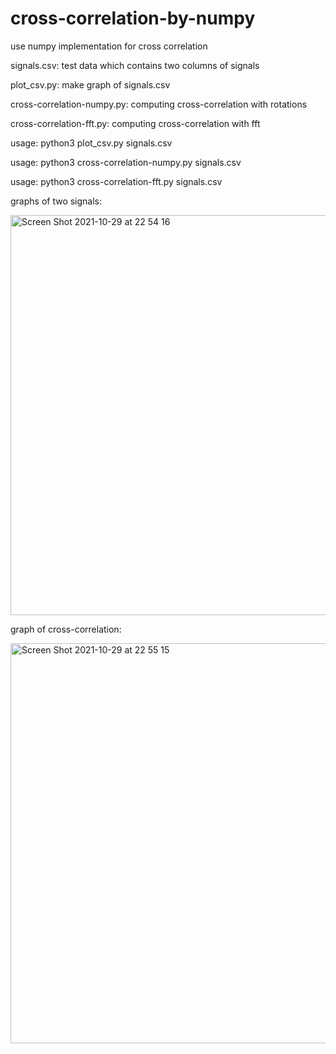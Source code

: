 # cross-correlation-by-numpy
use numpy implementation for cross correlation

signals.csv: test data which contains two columns of signals

plot_csv.py: make graph of signals.csv

cross-correlation-numpy.py: computing cross-correlation with rotations

cross-correlation-fft.py: computing cross-correlation with fft

usage: python3 plot_csv.py signals.csv

usage: python3 cross-correlation-numpy.py signals.csv

usage: python3 cross-correlation-fft.py signals.csv

graphs of two signals:

<img width="640" alt="Screen Shot 2021-10-29 at 22 54 16" src="https://user-images.githubusercontent.com/1296728/139447439-aee1a64f-0140-4b70-80ed-1d168987e076.png">

graph of cross-correlation:

<img width="640" alt="Screen Shot 2021-10-29 at 22 55 15" src="https://user-images.githubusercontent.com/1296728/139447611-26c03481-91f0-4073-8984-6a1d07441551.png">

